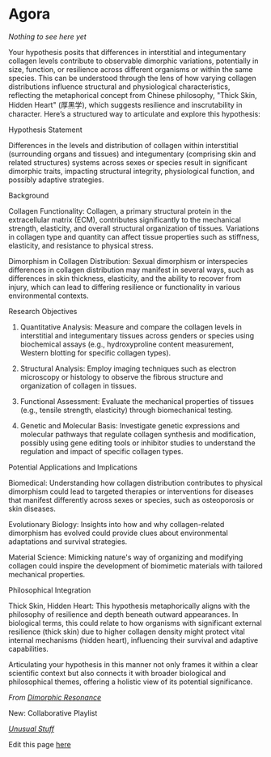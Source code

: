 # Agora

*Nothing to see here yet*

Your hypothesis posits that differences in interstitial and integumentary collagen levels contribute to observable dimorphic variations, potentially in size, function, or resilience across different organisms or within the same species. This can be understood through the lens of how varying collagen distributions influence structural and physiological characteristics, reflecting the metaphorical concept from Chinese philosophy, "Thick Skin, Hidden Heart" (厚黑学), which suggests resilience and inscrutability in character. Here’s a structured way to articulate and explore this hypothesis:

Hypothesis Statement

Differences in the levels and distribution of collagen within interstitial (surrounding organs and tissues) and integumentary (comprising skin and related structures) systems across sexes or species result in significant dimorphic traits, impacting structural integrity, physiological function, and possibly adaptive strategies.

Background

Collagen Functionality: Collagen, a primary structural protein in the extracellular matrix (ECM), contributes significantly to the mechanical strength, elasticity, and overall structural organization of tissues. Variations in collagen type and quantity can affect tissue properties such as stiffness, elasticity, and resistance to physical stress.

Dimorphism in Collagen Distribution: Sexual dimorphism or interspecies differences in collagen distribution may manifest in several ways, such as differences in skin thickness, elasticity, and the ability to recover from injury, which can lead to differing resilience or functionality in various environmental contexts.


Research Objectives

1. Quantitative Analysis: Measure and compare the collagen levels in interstitial and integumentary tissues across genders or species using biochemical assays (e.g., hydroxyproline content measurement, Western blotting for specific collagen types).


2. Structural Analysis: Employ imaging techniques such as electron microscopy or histology to observe the fibrous structure and organization of collagen in tissues.


3. Functional Assessment: Evaluate the mechanical properties of tissues (e.g., tensile strength, elasticity) through biomechanical testing.


4. Genetic and Molecular Basis: Investigate genetic expressions and molecular pathways that regulate collagen synthesis and modification, possibly using gene editing tools or inhibitor studies to understand the regulation and impact of specific collagen types.



Potential Applications and Implications

Biomedical: Understanding how collagen distribution contributes to physical dimorphism could lead to targeted therapies or interventions for diseases that manifest differently across sexes or species, such as osteoporosis or skin diseases.

Evolutionary Biology: Insights into how and why collagen-related dimorphism has evolved could provide clues about environmental adaptations and survival strategies.

Material Science: Mimicking nature's way of organizing and modifying collagen could inspire the development of biomimetic materials with tailored mechanical properties.


Philosophical Integration

Thick Skin, Hidden Heart: This hypothesis metaphorically aligns with the philosophy of resilience and depth beneath outward appearances. In biological terms, this could relate to how organisms with significant external resilience (thick skin) due to higher collagen density might protect vital internal mechanisms (hidden heart), influencing their survival and adaptive capabilities.


Articulating your hypothesis in this manner not only frames it within a clear scientific context but also connects it with broader biological and philosophical themes, offering a holistic view of its potential significance.

*From [Dimorphic Resonance](https://github.com/standardgalactic/agora/blob/main/Dimorphic%20Resonance.mhtml)*

New: Collaborative Playlist

*[Unusual Stuff](https://www.youtube.com/playlist?list=PLcKyTzEkOa-gUqJyvrS7IesKeeWSWfzau&jct=QgzLOonv1bfsWxVpiS8DYQ)*


Edit this page [here](https://github.com/standardgalactic/agora/edit/main/README.md)
